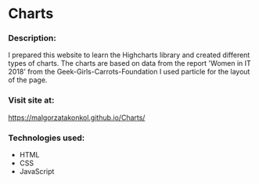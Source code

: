 # Charts

### Description:
I prepared this website to learn the Highcharts library and created different types of charts.
The charts are based on data from the report 'Women in IT 2018' from the Geek-Girls-Carrots-Foundation
I used particle for the layout of the page.

### Visit site at:
https://malgorzatakonkol.github.io/Charts/

### Technologies used:
* HTML
* CSS
* JavaScript

